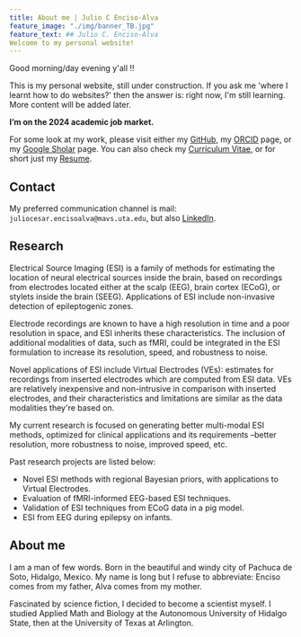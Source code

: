 ```yaml
---
title: About me | Julio C Enciso-Alva
feature_image: "./img/banner_TB.jpg"
feature_text: ## Julio C. Enciso-Alva
Welcome to my personal website!
---
```


Good morning/day evening y'all !! 

This is my personal website, still under construction. If you ask me 'where I learnt how to do websites?' then the answer is: right now, I'm still learning. More content will be added later.

**I’m on the 2024 academic job market.**

For some look at my work, please visit either my [GitHub](https://github.com/EncisoAlva), my [ORCID](https://orcid.org/0000-0002-8315-6849) page, or my [Google Sholar](https://scholar.google.com/citations?hl=en&user=qqw6kegAAAAJ) page.
You can also check my [Curriculum Vitae](https://drive.google.com/file/d/16ffsYed2Ywxk1RU7iuyarOfPSPB4JrA5/view), or for short just my [Resume](https://drive.google.com/file/d/16Z6UiZzPHBGGC_7kaPQ9gTS700gENO_n/view).

## Contact

My preferred communication channel is mail: `juliocesar.encisoalva@mavs.uta.edu`, but also [LinkedIn](https://www.linkedin.com/in/julio-enciso-alva/).

## Research

Electrical Source Imaging (ESI) is a family of methods for estimating the location of neural electrical sources inside the brain, based on recordings from electrodes located either at the scalp (EEG), brain cortex (ECoG), or stylets inside the brain (SEEG). Applications of ESI include non-invasive detection of epileptogenic zones.  

Electrode recordings are known to have a high resolution in time and a poor resolution in space, and ESI inherits these characteristics. The inclusion of additional modalities of data, such as fMRI, could be integrated in the ESI formulation to increase its resolution, speed, and robustness to noise. 

Novel applications of ESI include Virtual Electrodes (VEs): estimates for recordings from inserted electrodes which are computed from ESI data. VEs are relatively inexpensive and non-intrusive in comparison with inserted electrodes, and their characteristics and limitations are similar as the data modalities they're based on.  

My current research is focused on generating better multi-modal ESI methods, optimized for clinical applications and its requirements –better resolution, more robustness to noise, improved speed, etc.  

Past research projects are listed below:
* Novel ESI methods with regional Bayesian priors, with applications to Virtual Electrodes. 
* Evaluation of fMRI-informed EEG-based ESI techniques. 
* Validation of ESI techniques from ECoG data in a pig model. 
* ESI from EEG during epilepsy on infants. 

## About me

I am a man of few words. Born in the beautiful and windy city of Pachuca de Soto, Hidalgo, Mexico. My name is long but I refuse to abbreviate: Enciso comes from my father, Alva comes from my mother. 

Fascinated by science fiction, I decided to become a scientist myself. I studied Applied Math and Biology at the Autonomous University of Hidalgo State, then at the University of Texas at Arlington.